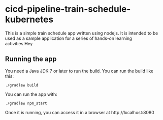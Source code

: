 # cicd-pipeline-train-schedule-kubernetes

This is a simple train schedule app written using nodejs. It is intended to be used as a sample application for a series of hands-on learning activities.Hey

## Running the app

You need a Java JDK 7 or later to run the build. You can run the build like this:

    ./gradlew build

You can run the app with:

    ./gradlew npm_start

Once it is running, you can access it in a browser at http://localhost:8080
